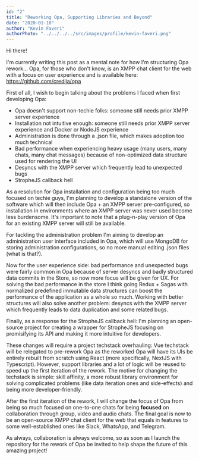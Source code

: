 ```yaml
---
id: "2"
title: "Reworking Opa, Supporting Libraries and Beyond"
date: "2020-01-10"
author: "Kevin Faveri"
authorPhoto: "../../../../src/images/profile/kevin-faveri.png"
---
```

Hi there!

I'm currently writing this post as a mental note for how I'm structuring Opa rework... Opa, for those who don't know, is an XMPP chat client for the web with a focus on user experience and is available here: https://github.com/credija/opa

First of all, I wish to begin talking about the problems I faced when first developing Opa:

- Opa doesn't support non-techie folks: someone still needs prior XMPP server experience
- Installation not intuitive enough: someone still needs prior XMPP server experience and Docker or NodeJS experience
- Administration is done through a .json file, which makes adoption too much technical
- Bad performance when experiencing heavy usage (many users, many chats, many chat messages) because of non-optimized data structure used for rendering the UI
- Desyncs with the XMPP server which frequently lead to unexpected bugs
- StropheJS callback hell

As a resolution for Opa installation and configuration being too much focused on techie guys, I'm planning to develop a standalone version of the software which will then include Opa + an XMPP server pre-configured, so installation in environments where an XMPP server was never used become less burdensome. It's important to note that a plug-n-play version of Opa for an existing XMPP server will still be available.

For tackling the administration problem I'm aiming to develop an administration user interface included in Opa, which will use MongoDB for storing administration configurations, so no more manual editing .json files (what is that?).

Now for the user experience side: bad performance and unexpected bugs were fairly common in Opa because of server desyncs and badly structured data commits in the Store, so now more focus will be given for UX. For solving the bad performance in the store I think going Redux + Sagas with normalized predefined immutable data structures can boost the performance of the application as a whole so much. Working with better structures will also solve another problem: desyncs with the XMPP server which frequently leads to data duplication and some related bugs.

Finally, as a response for the StropheJS callback hell: I'm planning an open-source project for creating a wrapper for StropheJS focusing on promisifying its API and making it more intuitive for developers.

These changes will require a project techstack overhauling: Vue techstack will be relegated to pre-rework Opa as the reworked Opa will have its UIs be entirely rebuilt from scratch using React (more specifically, NextJS with Typescript). However, support libraries and a lot of logic will be reused to speed up the first iteration of the rework. The motive for changing the techstack is simple: skill affinity, a more robust library environment for solving complicated problems (like data iteration ones and side-effects) and being more developer-friendly.

After the first iteration of the rework, I will change the focus of Opa from being so much focused on one-to-one chats for being <b>focused</b> on collaboration through group, video and audio chats. The final goal is now to be an open-source XMPP chat client for the web that equals in features to some well-established ones like Slack, WhatsApp, and Telegram.

As always, collaboration is always welcome, so as soon as I launch the repository for the rework of Opa be invited to help shape the future of this amazing project!